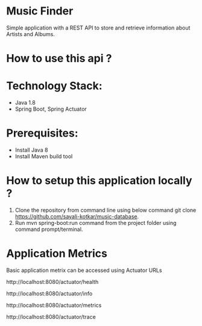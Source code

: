 # Music Finder
  
Simple application with a REST API to store and retrieve information about Artists and Albums.

# How to use this api ?
 
# Technology Stack:
  * Java 1.8
  * Spring Boot, Spring Actuator

# Prerequisites:
  * Install Java 8
  * Install Maven build tool

# How to setup this application locally ?
  1. Clone the repository from command line using below command
      git clone https://github.com/sayali-kotkar/music-database.
  2. Run mvn spring-boot:run command from the project folder using command prompt/terminal.
  
  
# Application Metrics

Basic application metrix can be  accessed using Actuator URLs

http://localhost:8080/actuator/health

http://localhost:8080/actuator/info

http://localhost:8080/actuator/metrics

http://localhost:8080/actuator/trace

